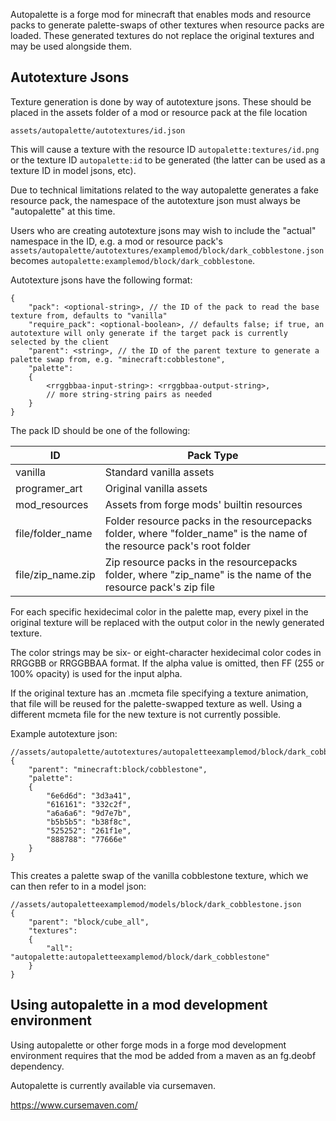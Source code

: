 Autopalette is a forge mod for minecraft that enables mods and resource packs to generate palette-swaps of other textures when resource packs are loaded. These generated textures do not replace the original textures and may be used alongside them.

## Autotexture Jsons

Texture generation is done by way of autotexture jsons. These should be placed in the assets folder of a mod or resource pack at the file location

```
assets/autopalette/autotextures/id.json
```

This will cause a texture with the resource ID `autopalette:textures/id.png` or the texture ID `autopalette:id` to be generated (the latter can be used as a texture ID in model jsons, etc).

Due to technical limitations related to the way autopalette generates a fake resource pack, the namespace of the autotexture json must always be "autopalette" at this time.

Users who are creating autotexture jsons may wish to include the "actual" namespace in the ID, e.g. a mod or resource pack's `assets/autopalette/autotextures/examplemod/block/dark_cobblestone.json` becomes `autopalette:examplemod/block/dark_cobblestone`.

Autotexture jsons have the following format:

```jsonc
{
	"pack": <optional-string>, // the ID of the pack to read the base texture from, defaults to "vanilla"
	"require_pack": <optional-boolean>, // defaults false; if true, an autotexture will only generate if the target pack is currently selected by the client
	"parent": <string>, // the ID of the parent texture to generate a palette swap from, e.g. "minecraft:cobblestone",
	"palette":
	{
		<rrggbbaa-input-string>: <rrggbbaa-output-string>,
		// more string-string pairs as needed
	}
}
```

The pack ID should be one of the following:

|ID|Pack Type|
|---|-
|vanilla|Standard vanilla assets
|programer_art|Original vanilla assets
|mod_resources|Assets from forge mods' builtin resources
|file/folder_name|Folder resource packs in the resourcepacks folder, where "folder_name" is the name of the resource pack's root folder
|file/zip_name.zip|Zip resource packs in the resourcepacks folder, where "zip_name" is the name of the resource pack's zip file

For each specific hexidecimal color in the palette map, every pixel in the original texture will be replaced with the output color in the newly generated texture.

The color strings may be six- or eight-character hexidecimal color codes in RRGGBB or RRGGBBAA format. If the alpha value is omitted, then FF (255 or 100% opacity) is used for the input alpha.

If the original texture has an .mcmeta file specifying a texture animation, that file will be reused for the palette-swapped texture as well. Using a different mcmeta file for the new texture is not currently possible.

Example autotexture json:

```jsonc
//assets/autopalette/autotextures/autopaletteexamplemod/block/dark_cobblestone.json
{
	"parent": "minecraft:block/cobblestone",
	"palette":
	{
		"6e6d6d": "3d3a41",
		"616161": "332c2f",
		"a6a6a6": "9d7e7b",
		"b5b5b5": "b38f8c",
		"525252": "261f1e",
		"888788": "77666e"
	}
}
```

This creates a palette swap of the vanilla cobblestone texture, which we can then refer to in a model json:

```jsonc
//assets/autopaletteexamplemod/models/block/dark_cobblestone.json
{
	"parent": "block/cube_all",
	"textures":
	{
		"all": "autopalette:autopaletteexamplemod/block/dark_cobblestone"
	}
}
```

## Using autopalette in a mod development environment

Using autopalette or other forge mods in a forge mod development environment requires that the mod be added from a maven as an fg.deobf dependency.

Autopalette is currently available via cursemaven.

https://www.cursemaven.com/